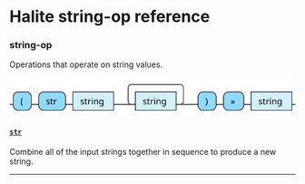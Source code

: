 <!---
  This markdown file was generated. Do not edit.
  -->

# Halite string-op reference

### <a name="string-op"></a>string-op

Operations that operate on string values.

!["string-op"](./halite-bnf-diagrams/string-op.svg)

#### [`str`](halite-full-reference.md#str)

Combine all of the input strings together in sequence to produce a new string.

---

